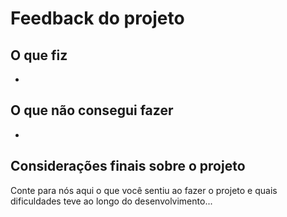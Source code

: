 # Feedback do projeto

## O que fiz
- 

## O que não consegui fazer
- 


## Considerações finais sobre o projeto
Conte para nós aqui o que você sentiu ao fazer o projeto e quais dificuldades teve ao longo do desenvolvimento...